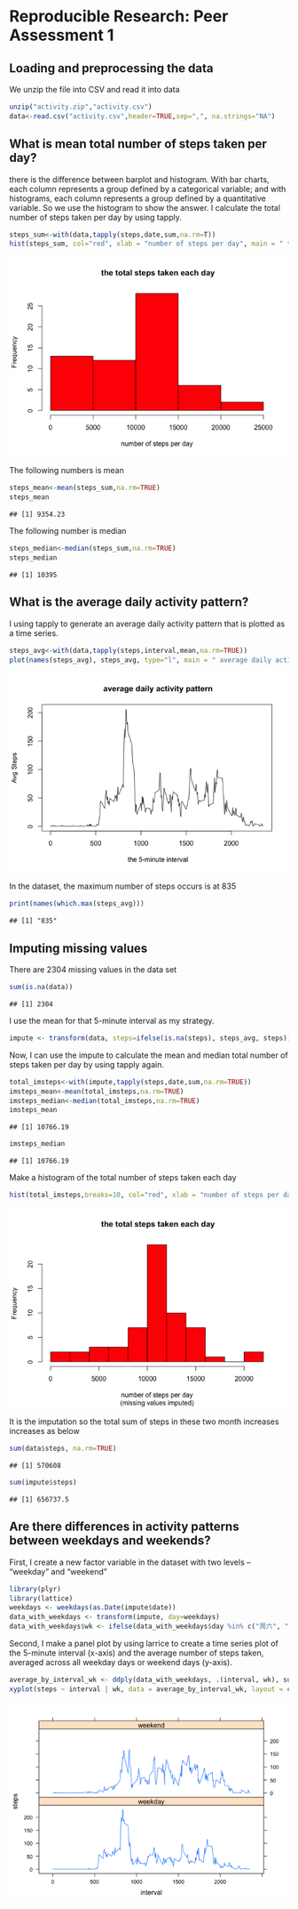 # Reproducible Research: Peer Assessment 1


## Loading and preprocessing the data
 We unzip the file into CSV and read it into data 

```r
unzip("activity.zip","activity.csv")
data<-read.csv("activity.csv",header=TRUE,sep=",", na.strings="NA")
```

## What is mean total number of steps taken per day?
there is the difference between barplot and histogram. With bar charts, each column represents a group defined by a categorical variable; and with histograms, each column represents a group defined by a quantitative variable. So we use the histogram to show the answer.
I calculate the total number of steps taken per day by using tapply.


```r
steps_sum<-with(data,tapply(steps,date,sum,na.rm=T))
hist(steps_sum, col="red", xlab = "number of steps per day", main = " the total steps taken each day")
```

![](PA1_template_files/figure-html/unnamed-chunk-2-1.png) 

The following numbers is mean 


```r
steps_mean<-mean(steps_sum,na.rm=TRUE)
steps_mean
```

```
## [1] 9354.23
```

The following number is median


```r
steps_median<-median(steps_sum,na.rm=TRUE)
steps_median
```

```
## [1] 10395
```

## What is the average daily activity pattern?
I using tapply to generate an average daily activity pattern that is plotted as a time series.

```r
steps_avg<-with(data,tapply(steps,interval,mean,na.rm=TRUE))
plot(names(steps_avg), steps_avg, type="l", main = " average daily activity pattern", xlab=" the 5-minute interval", ylab="Avg Steps")
```

![](PA1_template_files/figure-html/unnamed-chunk-5-1.png) 

In the dataset, the maximum number of steps occurs is at 835

```r
print(names(which.max(steps_avg)))
```

```
## [1] "835"
```




## Imputing missing values
There are 2304 missing values in the data set

```r
sum(is.na(data))
```

```
## [1] 2304
```
I use the mean for that 5-minute interval as my strategy.

```r
impute <- transform(data, steps=ifelse(is.na(steps), steps_avg, steps))
```
Now, I can use the impute to calculate the mean and median total number of steps taken per day by using tapply again.

```r
total_imsteps<-with(impute,tapply(steps,date,sum,na.rm=TRUE))
imsteps_mean<-mean(total_imsteps,na.rm=TRUE)
imsteps_median<-median(total_imsteps,na.rm=TRUE)
imsteps_mean
```

```
## [1] 10766.19
```

```r
imsteps_median
```

```
## [1] 10766.19
```
Make a histogram of the total number of steps taken each day

```r
hist(total_imsteps,breaks=10, col="red", xlab = "number of steps per day", sub="(missing values imputed)", main = " the total steps taken each day")
```

![](PA1_template_files/figure-html/unnamed-chunk-10-1.png) 
  
  It is the imputation so the total sum of steps in these two month increases increases as below  

```r
sum(data$steps, na.rm=TRUE)
```

```
## [1] 570608
```

```r
sum(impute$steps)
```

```
## [1] 656737.5
```
## Are there differences in activity patterns between weekdays and weekends?
First, I create a new factor variable in the dataset with two levels – “weekday” and “weekend”

```r
library(plyr)
library(lattice)
weekdays <- weekdays(as.Date(impute$date))
data_with_weekdays <- transform(impute, day=weekdays)
data_with_weekdays$wk <- ifelse(data_with_weekdays$day %in% c("周六", "周日"),"weekend", "weekday")
```
Second, I make a panel plot by using larrice to create a time series plot of the 5-minute interval (x-axis) and the average number of steps taken, averaged across all weekday days or weekend days (y-axis).

```r
average_by_interval_wk <- ddply(data_with_weekdays, .(interval, wk), summarise, steps=mean(steps))
xyplot(steps ~ interval | wk, data = average_by_interval_wk, layout = c(1, 2), type="l")
```

![](PA1_template_files/figure-html/unnamed-chunk-14-1.png) 
